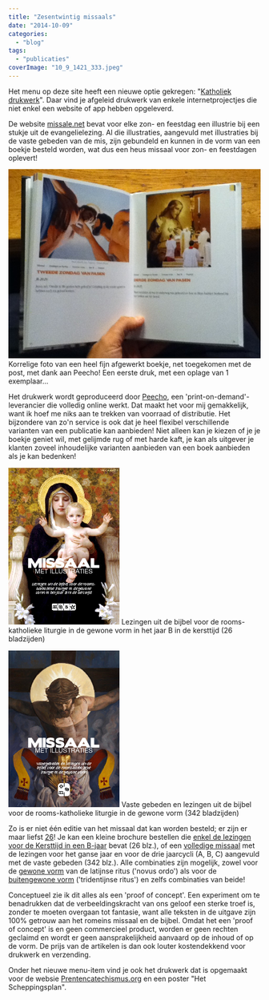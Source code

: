 ```yaml
---
title: "Zesentwintig missaals"
date: "2014-10-09"
categories: 
  - "blog"
tags: 
  - "publicaties"
coverImage: "10_9_1421_333.jpeg"
---
```


Het menu op deze site heeft een nieuwe optie gekregen: "[Katholiek drukwerk](/page/katholieke-printerboekjes/)". Daar vind je afgeleid drukwerk van enkele internetprojectjes die niet enkel een website of app hebben opgeleverd.

De website [missale.net](http://www.missale.net/nl) bevat voor elke zon- en feestdag een illustrie bij een stukje uit de evangelielezing. Al die illustraties, aangevuld met illustraties bij de vaste gebeden van de mis, zijn gebundeld en kunnen in de vorm van een boekje besteld worden, wat dus een heus missaal voor zon- en feestdagen oplevert!

![10_9_14, 21_33 (3)](images/10_9_1421_333.jpeg?w=300) Korrelige foto van een heel fijn afgewerkt boekje, net toegekomen met de post, met dank aan Peecho! Een eerste druk, met een oplage van 1 exemplaar...

Het drukwerk wordt geproduceerd door [Peecho](https://www.peecho.com/), een 'print-on-demand'-leverancier die volledig online werkt. Dat maakt het voor mij gemakkelijk, want ik hoef me niks aan te trekken van voorraad of distributie. Het bijzondere van zo'n service is ook dat je heel flexibel verschillende varianten van een publicatie kan aanbieden! Niet alleen kan je kiezen of je je boekje geniet wil, met gelijmde rug of met harde kaft, je kan als uitgever je klanten zoveel inhoudelijke varianten aanbieden van een boek aanbieden als je kan bedenken!

[![Lezingen uit de bijbel voor de rooms-katholieke liturgie in de gewone vorm in het jaar B in de kersttijd (26 bladzijden)](images/configuration_lectio1969bnativnlpdf1.png?w=106)](http://www.missale.net/print/nl#-scope-lectionary-form-of-season-nativ-cycle--b) Lezingen uit de bijbel voor de rooms-katholieke liturgie in de gewone vorm in het jaar B in de kersttijd (26 bladzijden)

[![Vaste gebeden en lezingen uit de bijbel voor de rooms-katholieke liturgie in de gewone vorm (342 bladzijden)](images/configuration_ordolectio1969nlpdf1.png?w=106)](http://www.missale.net/print/nl#-scope-lectionary-scope-ordomissae-form-of) Vaste gebeden en lezingen uit de bijbel voor de rooms-katholieke liturgie in de gewone vorm (342 bladzijden)

Zo is er niet één editie van het missaal dat kan worden besteld; er zijn er maar liefst [26](http://www.missale.net/print/nl)! Je kan een kleine brochure bestellen die [enkel de lezingen voor de Kersttijd in een B-jaar](http://www.missale.net/print/nl#-scope-lectionary-form-of-season-nativ-cycle--b) bevat (26 blz.), of een [volledige missaal](http://www.missale.net/print/nl#-scope-lectionary-scope-ordomissae-form-of) met de lezingen voor het ganse jaar en voor de drie jaarcycli (A, B, C) aangevuld met de vaste gebeden (342 blz.). Alle combinaties zijn mogelijk, zowel voor de [gewone vorm](http://www.missale.net/print/nl#-form-of) van de latijnse ritus ('novus ordo') als voor de [buitengewone vorm](http://www.missale.net/print/nl#-form-eo) ('tridentijnse ritus') en zelfs combinaties van beide!

Conceptueel zie ik dit alles als een 'proof of concept'. Een experiment om te benadrukken dat de verbeeldingskracht van ons geloof een sterke troef is, zonder te moeten overgaan tot fantasie, want alle teksten in de uitgave zijn 100% getrouw aan het romeins missaal en de bijbel. Omdat het een 'proof of concept' is en geen commercieel product, worden er geen rechten geclaimd en wordt er geen aansprakelijkheid aanvaard op de inhoud of op de vorm. De prijs van de artikelen is dan ook louter kostendekkend voor drukwerk en verzending.

Onder het nieuwe menu-item vind je ook het drukwerk dat is opgemaakt voor de websie [Prentencatechismus.org](http://prentencatechismus.org/) en een poster "Het Scheppingsplan".
